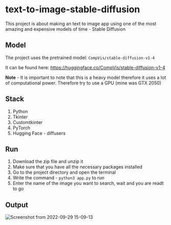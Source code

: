 # text-to-image-stable-diffusion
This project is about making an text to image app using one of the most amazing and expensive models of time - Stable Diffusion

## Model 
The project uses the pretrained model: `CompVis/stable-diffusion-v1-4` 

It can be found here: https://huggingface.co/CompVis/stable-diffusion-v1-4

**Note** - It is important to note that this is a heavy model therefore it uses a lot of computational power. Therefore try to use a GPU (mine was GTX 2050)

## Stack
1. Python
2. Tkinter
3. Customtkinter
4. PyTorch
5. Hugging Face - diffusers

## Run
1. Download the zip file and unzip it
2. Make sure that you have all the necessary packages installed
3. Go to the project directory and open the terminal
4. Write the command - `python3 app.py` to run
5. Enter the name of the image you want to search, wait and you are readt to go 

## Output

![Screenshot from 2022-09-29 15-09-13](https://user-images.githubusercontent.com/50231750/193029495-ecd7faa4-ba1e-400a-b093-07966b3b6330.png)

